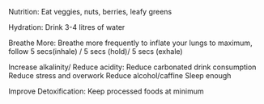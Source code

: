 Nutrition:
Eat veggies, nuts, berries, leafy greens

Hydration:
Drink 3-4 litres of water 

Breathe More:
Breathe more frequently to inflate your lungs to maximum, follow 5 secs(inhale) / 5 secs (hold)/ 5 secs (exhale)

Increase alkalinity/ Reduce acidity:
Reduce carbonated drink consumption 
Reduce stress and overwork 
Reduce alcohol/caffine
Sleep enough

Improve Detoxification:
Keep processed foods at minimum